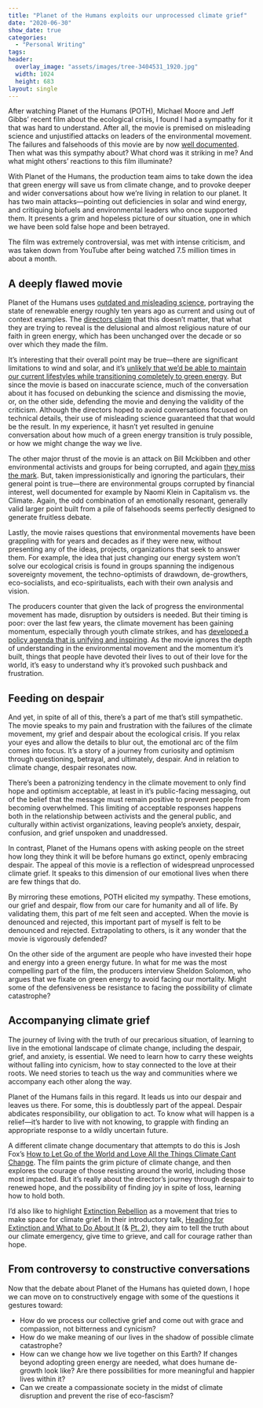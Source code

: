 ```yaml
---
title: "Planet of the Humans exploits our unprocessed climate grief"
date: "2020-06-30"
show_date: true
categories: 
  - "Personal Writing"
tags: 
header:
  overlay_image: "assets/images/tree-3404531_1920.jpg"
  width: 1024
  height: 683
layout: single
---
```


After watching Planet of the Humans (POTH), Michael Moore and Jeff Gibbs’ recent film about the ecological crisis, I found I had a sympathy for it that was hard to understand. After all, the movie is premised on misleading science and unjustified attacks on leaders of the environmental movement. The failures and falsehoods of this movie are by now [well documented](http://getenergysmartnow.com/2020/04/25/moores-boorish-planet-of-the-humans-an-annotated-collection/). Then what was this sympathy about? What chord was it striking in me? And what might others’ reactions to this film illuminate?

With Planet of the Humans, the production team aims to take down the idea that green energy will save us from climate change, and to provoke deeper and wider conversations about how we’re living in relation to our planet. It has two main attacks—pointing out deficiencies in solar and wind energy, and critiquing biofuels and environmental leaders who once supported them. It presents a grim and hopeless picture of our situation, one in which we have been sold false hope and been betrayed.

The film was extremely controversial, was met with intense criticism, and was taken down from YouTube after being watched 7.5 million times in about a month.

## A deeply flawed movie

Planet of the Humans uses [outdated and misleading science](https://ketanjoshi.co/2020/04/24/planet-of-the-humans-a-reheated-mess-of-lazy-old-myths/), portraying the state of renewable energy roughly ten years ago as current and using out of context examples. The [directors claim](https://www.youtube.com/watch?v=674qCYOcMXo&t=3173s) that this doesn’t matter, that what they are trying to reveal is the delusional and almost religious nature of our faith in green energy, which has been unchanged over the decade or so over which they made the film.

It’s interesting that their overall point may be true—there are significant limitations to wind and solar, and it’s [unlikely that we’d be able to maintain our current lifestyles while transitioning completely to green energy](https://www.postcarbon.org/review-planet-of-the-humans/). But since the movie is based on inaccurate science, much of the conversation about it has focused on debunking the science and dismissing the movie, or, on the other side, defending the movie and denying the validity of the criticism. Although the directors hoped to avoid conversations focused on technical details, their use of misleading science guaranteed that that would be the result. In my experience, it hasn’t yet resulted in genuine conversation about how much of a green energy transition is truly possible, or how we might change the way we live.

The other major thrust of the movie is an attack on Bill Mckibben and other environmental activists and groups for being corrupted, and again [they miss the mark](https://www.rollingstone.com/politics/political-commentary/bill-mckibben-climate-movement-michael-moore-993073/). But, taken impressionistically and ignoring the particulars, their general point is true—there are environmental groups corrupted by financial interest, well documented for example by Naomi Klein in Capitalism vs. the Climate. Again, the odd combination of an emotionally resonant, generally valid larger point built from a pile of falsehoods seems perfectly designed to generate fruitless debate.

Lastly, the movie raises questions that environmental movements have been grappling with for years and decades as if they were new, without presenting any of the ideas, projects, organizations that seek to answer them. For example, the idea that just changing our energy system won’t solve our ecological crisis is found in groups spanning the indigenous sovereignty movement, the techno-optimists of drawdown, de-growthers, eco-socialists, and eco-spiritualists, each with their own analysis and vision.

The producers counter that given the lack of progress the environmental movement has made, disruption by outsiders is needed. But their timing is poor: over the last few years, the climate movement has been gaining momentum, especially through youth climate strikes, and has [developed a policy agenda that is unifying and inspiring](https://www.vox.com/energy-and-environment/21252892/climate-change-democrats-joe-biden-renewable-energy-unions-environmental-justice). As the movie ignores the depth of understanding in the environmental movement and the momentum it’s built, things that people have devoted their lives to out of their love for the world, it’s easy to understand why it’s provoked such pushback and frustration.

## Feeding on despair

And yet, in spite of all of this, there’s a part of me that’s still sympathetic. The movie speaks to my pain and frustration with the failures of the climate movement, my grief and despair about the ecological crisis. If you relax your eyes and allow the details to blur out, the emotional arc of the film comes into focus. It’s a story of a journey from curiosity and optimism through questioning, betrayal, and ultimately, despair. And in relation to climate change, despair resonates now.

There’s been a patronizing tendency in the climate movement to only find hope and optimism acceptable, at least in it’s public-facing messaging, out of the belief that the message must remain positive to prevent people from becoming overwhelmed. This limiting of acceptable responses happens both in the relationship between activists and the general public, and culturally within activist organizations, leaving people’s anxiety, despair, confusion, and grief unspoken and unaddressed.

In contrast, Planet of the Humans opens with asking people on the street how long they think it will be before humans go extinct, openly embracing despair. The appeal of this movie is a reflection of widespread unprocessed climate grief. It speaks to this dimension of our emotional lives when there are few things that do.

By mirroring these emotions, POTH elicited my sympathy. These emotions, our grief and despair, flow from our care for humanity and all of life. By validating them, this part of me felt seen and accepted. When the movie is denounced and rejected, this important part of myself is felt to be denounced and rejected. Extrapolating to others, is it any wonder that the movie is vigorously defended?

On the other side of the argument are people who have invested their hope and energy into a green energy future. In what for me was the most compelling part of the film, the producers interview Sheldon Solomon, who argues that we fixate on green energy to avoid facing our mortality. Might some of the defensiveness be resistance to facing the possibility of climate catastrophe?

## Accompanying climate grief

The journey of living with the truth of our precarious situation, of learning to live in the emotional landscape of climate change, including the despair, grief, and anxiety, is essential. We need to learn how to carry these weights without falling into cynicism, how to stay connected to the love at their roots. We need stories to teach us the way and communities where we accompany each other along the way.

Planet of the Humans fails in this regard. It leads us into our despair and leaves us there. For some, this is doubtlessly part of the appeal. Despair abdicates responsibility, our obligation to act. To know what will happen is a relief—it’s harder to live with not knowing, to grapple with finding an appropriate response to a wildly uncertain future.

A different climate change documentary that attempts to do this is Josh Fox’s [How to Let Go of the World and Love All the Things Climate Cant Change](https://www.youtube.com/watch?v=gfCKTKRpC0k). The film paints the grim picture of climate change, and then explores the courage of those resisting around the world, including those most impacted. But it’s really about the director’s journey through despair to renewed hope, and the possibility of finding joy in spite of loss, learning how to hold both.

I’d also like to highlight [Extinction Rebellion](http://rebellion.earth) as a movement that tries to make space for climate grief. In their introductory talk, [Heading for Extinction and What to Do About It](https://www.youtube.com/watch?time_continue=1&v=XMzTWwTw_kQ&feature=emb_title) (& [Pt. 2](https://www.youtube.com/watch?time_continue=1&v=2sUlD9ZEifo&feature=emb_title)), they aim to tell the truth about our climate emergency, give time to grieve, and call for courage rather than hope.

## From controversy to constructive conversations

Now that the debate about Planet of the Humans has quieted down, I hope we can move on to constructively engage with some of the questions it gestures toward:

- How do we process our collective grief and come out with grace and compassion, not bitterness and cynicism?
- How do we make meaning of our lives in the shadow of possible climate catastrophe?
- How can we change how we live together on this Earth? If changes beyond adopting green energy are needed, what does humane de-growth look like? Are there possibilities for more meaningful and happier lives within it?
- Can we create a compassionate society in the midst of climate disruption and prevent the rise of eco-fascism?
